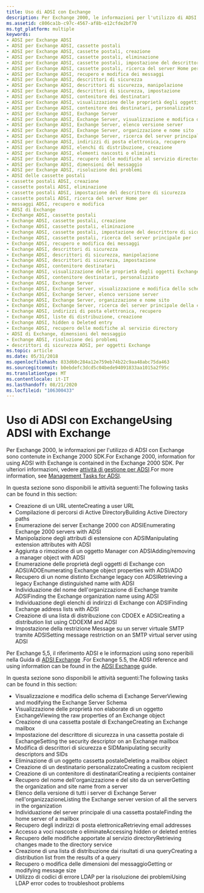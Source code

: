 ```yaml
---
title: Uso di ADSI con Exchange
description: Per Exchange 2000, le informazioni per l'utilizzo di ADSI con Exchange sono contenute in Exchange 2000 SDK. Per ulteriori informazioni, vedere attività di gestione per ADSI.
ms.assetid: c806ca1b-c97c-4567-af8b-e12cfde2bf70
ms.tgt_platform: multiple
keywords:
- ADSI per Exchange ADSI
- ADSI per Exchange ADSI, cassette postali
- ADSI per Exchange ADSI, cassette postali, creazione
- ADSI per Exchange ADSI, cassette postali, eliminazione
- ADSI per Exchange ADSI, cassette postali, impostazione del descrittore di sicurezza in
- ADSI per Exchange ADSI, cassette postali, ricerca del server Home per
- ADSI per Exchange ADSI, recupero e modifica dei messaggi
- ADSI per Exchange ADSI, descrittori di sicurezza
- ADSI per Exchange ADSI, descrittori di sicurezza, manipolazione
- ADSI per Exchange ADSI, descrittori di sicurezza, impostazione
- ADSI per Exchange ADSI, contenitore dei destinatari
- ADSI per Exchange ADSI, visualizzazione delle proprietà degli oggetti Exchange
- ADSI per Exchange ADSI, contenitore dei destinatari, personalizzato
- ADSI per Exchange ADSI, Exchange Server
- ADSI per Exchange ADSI, Exchange Server, visualizzazione e modifica dello schema
- ADSI per Exchange ADSI, Exchange Server, elenco versione server
- ADSI per Exchange ADSI, Exchange Server, organizzazione e nome sito
- ADSI per Exchange ADSI, Exchange Server, ricerca del server principale della cassetta postale
- ADSI per Exchange ADSI, indirizzi di posta elettronica, recupero
- ADSI per Exchange ADSI, elenchi di distribuzione, creazione
- ADSI per Exchange ADSI, elementi nascosti o eliminati
- ADSI per Exchange ADSI, recupero delle modifiche al servizio directory
- ADSI per Exchange ADSI, dimensioni del messaggio
- ADSI per Exchange ADSI, risoluzione dei problemi
- ADSI delle cassette postali
- cassette postali ADSI, creazione
- cassette postali ADSI, eliminazione
- cassette postali ADSI, impostazione del descrittore di sicurezza
- cassette postali ADSI, ricerca del server Home per
- messaggi ADSI, recupero e modifica
- ADSI di Exchange
- Exchange ADSI, cassette postali
- Exchange ADSI, cassette postali, creazione
- Exchange ADSI, cassette postali, eliminazione
- Exchange ADSI, cassette postali, impostazione del descrittore di sicurezza in
- Exchange ADSI, cassette postali, ricerca del server principale per
- Exchange ADSI, recupero e modifica dei messaggi
- Exchange ADSI, descrittori di sicurezza
- Exchange ADSI, descrittori di sicurezza, manipolazione
- Exchange ADSI, descrittori di sicurezza, impostazione
- Exchange ADSI, contenitore destinatari
- Exchange ADSI, visualizzazione delle proprietà degli oggetti Exchange
- Exchange ADSI, contenitore destinatari, personalizzato
- Exchange ADSI, Exchange Server
- Exchange ADSI, Exchange Server, visualizzazione e modifica dello schema
- Exchange ADSI, Exchange Server, elenco versione server
- Exchange ADSI, Exchange Server, organizzazione e nome sito
- Exchange ADSI, Exchange Server, ricerca del server principale della cassetta postale
- Exchange ADSI, indirizzi di posta elettronica, recupero
- Exchange ADSI, liste di distribuzione, creazione
- Exchange ADSI, hidden o Deleted entry
- Exchange ADSI, recupero delle modifiche al servizio directory
- ADSI di Exchange, dimensioni del messaggio
- Exchange ADSI, risoluzione dei problemi
- descrittori di sicurezza ADSI, per oggetti Exchange
ms.topic: article
ms.date: 05/31/2018
ms.openlocfilehash: 833d60c284a12e759eb74b22c9aa48abc75da463
ms.sourcegitcommit: b0ebdefc3dcd5c04bede94091833aa1015a2f95c
ms.translationtype: MT
ms.contentlocale: it-IT
ms.lasthandoff: 08/21/2020
ms.locfileid: "106300433"
---
```

# <a name="using-adsi-with-exchange"></a><span data-ttu-id="b0da1-159">Uso di ADSI con Exchange</span><span class="sxs-lookup"><span data-stu-id="b0da1-159">Using ADSI with Exchange</span></span>

<span data-ttu-id="b0da1-160">Per Exchange 2000, le informazioni per l'utilizzo di ADSI con Exchange sono contenute in Exchange 2000 SDK.</span><span class="sxs-lookup"><span data-stu-id="b0da1-160">For Exchange 2000, information for using ADSI with Exchange is contained in the Exchange 2000 SDK.</span></span> <span data-ttu-id="b0da1-161">Per ulteriori informazioni, vedere [attività di gestione per ADSI](/previous-versions/office/developer/exchange-server-2003/aa125368(v=exchg.65)).</span><span class="sxs-lookup"><span data-stu-id="b0da1-161">For more information, see [Management Tasks for ADSI](/previous-versions/office/developer/exchange-server-2003/aa125368(v=exchg.65)).</span></span>

<span data-ttu-id="b0da1-162">In questa sezione sono disponibili le attività seguenti:</span><span class="sxs-lookup"><span data-stu-id="b0da1-162">The following tasks can be found in this section:</span></span>

-   <span data-ttu-id="b0da1-163">Creazione di un URL utente</span><span class="sxs-lookup"><span data-stu-id="b0da1-163">Creating a user URL</span></span>
-   <span data-ttu-id="b0da1-164">Compilazione di percorsi di Active Directory</span><span class="sxs-lookup"><span data-stu-id="b0da1-164">Building Active Directory paths</span></span>
-   <span data-ttu-id="b0da1-165">Enumerazione dei server Exchange 2000 con ADSI</span><span class="sxs-lookup"><span data-stu-id="b0da1-165">Enumerating Exchange 2000 servers with ADSI</span></span>
-   <span data-ttu-id="b0da1-166">Manipolazione degli attributi di estensione con ADSI</span><span class="sxs-lookup"><span data-stu-id="b0da1-166">Manipulating extension attributes with ADSI</span></span>
-   <span data-ttu-id="b0da1-167">Aggiunta o rimozione di un oggetto Manager con ADSI</span><span class="sxs-lookup"><span data-stu-id="b0da1-167">Adding/removing a manager object with ADSI</span></span>
-   <span data-ttu-id="b0da1-168">Enumerazione delle proprietà degli oggetti di Exchange con ADSI/ADO</span><span class="sxs-lookup"><span data-stu-id="b0da1-168">Enumerating Exchange object properties with ADSI/ADO</span></span>
-   <span data-ttu-id="b0da1-169">Recupero di un nome distinto Exchange legacy con ADSI</span><span class="sxs-lookup"><span data-stu-id="b0da1-169">Retrieving a legacy Exchange distinguished name with ADSI</span></span>
-   <span data-ttu-id="b0da1-170">Individuazione del nome dell'organizzazione di Exchange tramite ADSI</span><span class="sxs-lookup"><span data-stu-id="b0da1-170">Finding the Exchange organization name using ADSI</span></span>
-   <span data-ttu-id="b0da1-171">Individuazione degli elenchi di indirizzi di Exchange con ADSI</span><span class="sxs-lookup"><span data-stu-id="b0da1-171">Finding Exchange address lists with ADSI</span></span>
-   <span data-ttu-id="b0da1-172">Creazione di una lista di distribuzione con CDOEX e ADSI</span><span class="sxs-lookup"><span data-stu-id="b0da1-172">Creating a distribution list using CDOEXM and ADSI</span></span>
-   <span data-ttu-id="b0da1-173">Impostazione della restrizione Message su un server virtuale SMTP tramite ADSI</span><span class="sxs-lookup"><span data-stu-id="b0da1-173">Setting message restriction on an SMTP virtual server using ADSI</span></span>

<span data-ttu-id="b0da1-174">Per Exchange 5,5, il riferimento ADSI e le informazioni using sono reperibili nella Guida di [ADSI Exchange](/previous-versions/office/developer/exchange-server-2007/aa579394(v=exchg.80)) .</span><span class="sxs-lookup"><span data-stu-id="b0da1-174">For Exchange 5.5, the ADSI reference and using information can be found in the [ADSI Exchange](/previous-versions/office/developer/exchange-server-2007/aa579394(v=exchg.80)) guide.</span></span>

<span data-ttu-id="b0da1-175">In questa sezione sono disponibili le attività seguenti:</span><span class="sxs-lookup"><span data-stu-id="b0da1-175">The following tasks can be found in this section:</span></span>

-   <span data-ttu-id="b0da1-176">Visualizzazione e modifica dello schema di Exchange Server</span><span class="sxs-lookup"><span data-stu-id="b0da1-176">Viewing and modifying the Exchange Server Schema</span></span>
-   <span data-ttu-id="b0da1-177">Visualizzazione delle proprietà non elaborate di un oggetto Exchange</span><span class="sxs-lookup"><span data-stu-id="b0da1-177">Viewing the raw properties of an Exchange object</span></span>
-   <span data-ttu-id="b0da1-178">Creazione di una cassetta postale di Exchange</span><span class="sxs-lookup"><span data-stu-id="b0da1-178">Creating an Exchange mailbox</span></span>
-   <span data-ttu-id="b0da1-179">Impostazione del descrittore di sicurezza in una cassetta postale di Exchange</span><span class="sxs-lookup"><span data-stu-id="b0da1-179">Setting the security descriptor on an Exchange mailbox</span></span>
-   <span data-ttu-id="b0da1-180">Modifica di descrittori di sicurezza e SID</span><span class="sxs-lookup"><span data-stu-id="b0da1-180">Manipulating security descriptors and SIDs</span></span>
-   <span data-ttu-id="b0da1-181">Eliminazione di un oggetto cassetta postale</span><span class="sxs-lookup"><span data-stu-id="b0da1-181">Deleting a mailbox object</span></span>
-   <span data-ttu-id="b0da1-182">Creazione di un destinatario personalizzato</span><span class="sxs-lookup"><span data-stu-id="b0da1-182">Creating a custom recipient</span></span>
-   <span data-ttu-id="b0da1-183">Creazione di un contenitore di destinatari</span><span class="sxs-lookup"><span data-stu-id="b0da1-183">Creating a recipients container</span></span>
-   <span data-ttu-id="b0da1-184">Recupero del nome dell'organizzazione e del sito da un server</span><span class="sxs-lookup"><span data-stu-id="b0da1-184">Getting the organization and site name from a server</span></span>
-   <span data-ttu-id="b0da1-185">Elenco della versione di tutti i server di Exchange Server nell'organizzazione</span><span class="sxs-lookup"><span data-stu-id="b0da1-185">Listing the Exchange server version of all the servers in the organization</span></span>
-   <span data-ttu-id="b0da1-186">Individuazione del server principale di una cassetta postale</span><span class="sxs-lookup"><span data-stu-id="b0da1-186">Finding the home server of a mailbox</span></span>
-   <span data-ttu-id="b0da1-187">Recupero degli indirizzi di posta elettronica</span><span class="sxs-lookup"><span data-stu-id="b0da1-187">Retrieving email addresses</span></span>
-   <span data-ttu-id="b0da1-188">Accesso a voci nascoste o eliminate</span><span class="sxs-lookup"><span data-stu-id="b0da1-188">Accessing hidden or deleted entries</span></span>
-   <span data-ttu-id="b0da1-189">Recupero delle modifiche apportate al servizio directory</span><span class="sxs-lookup"><span data-stu-id="b0da1-189">Retrieving changes made to the directory service</span></span>
-   <span data-ttu-id="b0da1-190">Creazione di una lista di distribuzione dai risultati di una query</span><span class="sxs-lookup"><span data-stu-id="b0da1-190">Creating a distribution list from the results of a query</span></span>
-   <span data-ttu-id="b0da1-191">Recupero o modifica delle dimensioni del messaggio</span><span class="sxs-lookup"><span data-stu-id="b0da1-191">Getting or modifying message size</span></span>
-   <span data-ttu-id="b0da1-192">Utilizzo di codici di errore LDAP per la risoluzione dei problemi</span><span class="sxs-lookup"><span data-stu-id="b0da1-192">Using LDAP error codes to troubleshoot problems</span></span>

 

 